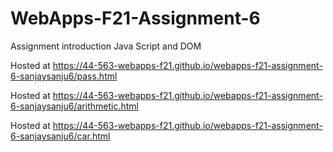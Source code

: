# WebApps-F21-Assignment-6
Assignment introduction Java Script and DOM

Hosted at https://44-563-webapps-f21.github.io/webapps-f21-assignment-6-sanjaysanju6/pass.html

Hosted at https://44-563-webapps-f21.github.io/webapps-f21-assignment-6-sanjaysanju6/arithmetic.html

Hosted at https://44-563-webapps-f21.github.io/webapps-f21-assignment-6-sanjaysanju6/car.html


